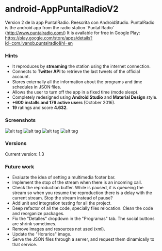 # android-AppPuntalRadioV2
Version 2 de la app PuntalRadio. Reescrita con AndroidStudio.
PuntalRadio is the android app from the radio station 'Puntal Radio' (http://www.puntalradio.com/)
It is available for free in Google Play: https://play.google.com/store/apps/details?id=com.ivanob.puntalradio&hl=en

### Hints
- It reproduces by **streaming** the station using the internet connection.
- Connects to **Twitter API** to retrieve the last tweets of the official account.
- Stores externally all the information about the programs and time schedules in JSON files.
- Allows the user to turn off the app in a fixed time (mode sleep).
- Completely redesigned using **Android Studio** and **Material Design** style.
- **+600 installs and 176 active users** (October 2016).
- **19** ratings and score **4.632**.

### Screenshots
![alt tag](https://lh3.googleusercontent.com/Y0ojgOuSOwEiqCJ9T3bKfiH9nq8CqfRadlKIbhP303X5xm5tLQFShDlAlvwd-kcA7kg=h310-rw)
![alt tag](https://lh3.googleusercontent.com/jJvdufIvN_gZjJDw1mb8xc8oSq5PO7lKvHy3Vqolusavy3ZYbRwS2Uq63x5PwDqHbw=h310-rw)
![alt tag](https://lh3.googleusercontent.com/T_9k9kqedspZSG_Nox2cA3JlKM8hanurgSKJ8x152lyAVenAZNl4LaQghD7Yyv-1mQ=h310-rw)
![alt tag](https://lh3.googleusercontent.com/oxZOQpDT12biQTcFk8y09St6Wukje6BV1Gc3XNXHwfZovf5a_9J0N7vNvG_i6QLOk2bz=h310-rw)

### Versions
Current version: 1.3

### Future work
- Evaluate the idea of setting a multimedia footer bar.
- Implement the stop of the stream when there is an incoming call.
- Check the reproduction buffer. While is paused, it is queueing the stream so when you resume the reproduction there is a delay with the current stream. Stop the stream instead of pause?
- Add unit and integration testing for all the project.
- Deep refactor of all the code, specially files relocation. Clean the code and reorganize packages.
- Fix the "Detalles" dropdown in the "Programas" tab. The social buttons are shrink sometimes.
- Remove images and resources not used (xml).
- Update the "Horarios" image.
- Serve the JSON files through a server, and request them dinamically to that service.
